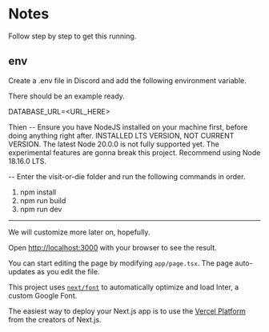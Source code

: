 # Notes

Follow step by step to get this running.
## env

Create a .env file in Discord and add the following environment variable.

There should be an example ready.

DATABASE_URL=<URL_HERE>

Thien -- Ensure you have NodeJS installed on your machine first, before doing anything right after. INSTALLED LTS VERSION, NOT CURRENT VERSION. The latest Node 20.0.0 is not fully supported yet. The experimental features are gonna break this project. Recommend using Node 18.16.0 LTS.

-- Enter the visit-or-die folder and run the following commands in order.

1. npm install
2. npm run build
3. npm run dev

---

We will customize more later on, hopefully.

Open [http://localhost:3000](http://localhost:3000) with your browser to see the result.

You can start editing the page by modifying `app/page.tsx`. The page auto-updates as you edit the file.

This project uses [`next/font`](https://nextjs.org/docs/basic-features/font-optimization) to automatically optimize and load Inter, a custom Google Font.

The easiest way to deploy your Next.js app is to use the [Vercel Platform](https://vercel.com/new?utm_medium=default-template&filter=next.js&utm_source=create-next-app&utm_campaign=create-next-app-readme) from the creators of Next.js.
